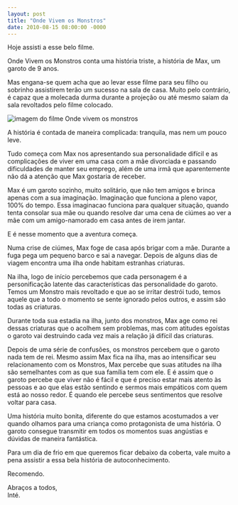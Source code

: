 ```yaml
---
layout: post
title: "Onde Vivem os Monstros"
date: 2010-08-15 08:00:00 -0000
---
```

Hoje assisti a esse belo filme.  

Onde Vivem os Monstros conta uma história triste, a história de Max, um garoto de 9 anos.  

Mas engana-se quem acha que ao levar esse filme para seu filho ou sobrinho assistirem terão um sucesso na sala de casa. Muito pelo contrário, é capaz que a molecada durma durante a projeção ou até mesmo saiam da sala revoltados pelo filme colocado.  
<div class="gallery">
            <img src="{{ site.baseurl }}/assets/fotos/2010/onde-vivem-os-monstros.jpg" alt="imagem do filme Onde vivem os monstros" title="imagem do filme Onde vivem os monstros, os monstros reunidos no por do sol">
        </div>

A história é contada de maneira complicada: tranquila, mas nem um pouco leve.  

Tudo começa com Max nos apresentando sua personalidade difícil e as complicações de viver em uma casa com a mãe divorciada e passando dificuldades de manter seu emprego, além de uma irmã que aparentemente não dá a atenção que Max gostaria de receber.  

Max é um garoto sozinho, muito solitário, que não tem amigos e brinca apenas com a sua imaginação. Imaginação que funciona a pleno vapor, 100% do tempo. Essa imaginacao funciona para qualquer situação, quando tenta consolar sua mãe ou quando resolve dar uma cena de ciúmes ao ver a mãe com um amigo-namorado em casa antes de irem jantar.  

E é nesse momento que a aventura começa.  

Numa crise de ciúmes, Max foge de casa após brigar com a mãe. Durante a fuga pega um pequeno barco e sai a navegar. Depois de alguns dias de viagem encontra uma ilha onde habitam estranhas criaturas.  

Na ilha, logo de início percebemos que cada personagem é a personificação latente das características das personalidade do garoto. Temos um Monstro mais revoltado e que ao se irritar destrói tudo, temos aquele que a todo o momento se sente ignorado pelos outros, e assim são todas as criaturas.

Durante toda sua estadia na ilha, junto dos monstros, Max age como rei dessas criaturas que o acolhem sem problemas, mas com atitudes egoístas o garoto vai destruindo cada vez mais a relação já difícil das criaturas.  

Depois de uma série de confusões, os monstros percebem que o garoto nada tem de rei. Mesmo assim Max fica na ilha, mas ao intensificar seu relacionamento com os Monstros, Max percebe que suas atitudes na ilha são semelhantes com as que sua família tem com ele. E é assim que o garoto percebe que viver não é fácil e que é preciso estar mais atento às pessoas e ao que elas estão sentindo e sermos mais empáticos com quem está ao nosso redor. É quando ele percebe seus sentimentos que resolve voltar para casa.

Uma história muito bonita, diferente do que estamos acostumados a ver quando olhamos para uma criança como protagonista de uma história. O garoto consegue transmitir em todos os momentos suas angústias e dúvidas de maneira fantástica.

Para um dia de frio em que queremos ficar debaixo da coberta, vale muito a pena assistir a essa bela história de autoconhecimento.

Recomendo.

Abraços a todos,  
Inté.
